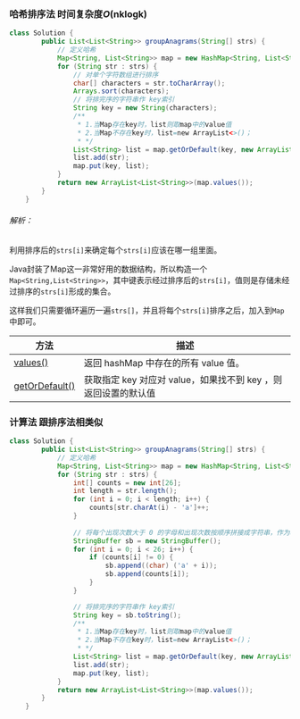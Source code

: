 ### 哈希排序法 时间复杂度*O*(nklogk)

```java
class Solution {
        public List<List<String>> groupAnagrams(String[] strs) {
            // 定义哈希
            Map<String, List<String>> map = new HashMap<String, List<String>>();
            for (String str : strs) {
                // 对单个字符数组进行排序
                char[] characters = str.toCharArray();
                Arrays.sort(characters);
                // 将排完序的字符串作 key索引
                String key = new String(characters);
                /**
                 * 1.当Map存在key时，list则取map中的value值
                 * 2.当Map不存在key时，list=new ArrayList<>()；
                 * */
                List<String> list = map.getOrDefault(key, new ArrayList<String>());
                list.add(str);
                map.put(key, list);
            }
            return new ArrayList<List<String>>(map.values());
        }
    }
```

###### 解析：

利用排序后的`strs[i]`来确定每个`strs[i]`应该在哪一组里面。

Java封装了Map这一非常好用的数据结构，所以构造一个`Map<String,List<String>>`，其中键表示经过排序后的`strs[i]`，值则是存储未经过排序的`strs[i]`形成的集合。

这样我们只需要循环遍历一遍`strs[]`，并且将每个`strs[i]`排序之后，加入到`Map`中即可。



| 方法                                                         | 描述                                                         |
| ------------------------------------------------------------ | ------------------------------------------------------------ |
| [values()](https://www.runoob.com/java/java-hashmap-values.html) | 返回 hashMap 中存在的所有 value 值。                         |
| [getOrDefault()](https://www.runoob.com/java/java-hashmap-getordefault.html) | 获取指定 key 对应对 value，如果找不到 key ，则返回设置的默认值 |





### 计算法 跟排序法相类似

```java
class Solution {
        public List<List<String>> groupAnagrams(String[] strs) {
            // 定义哈希
            Map<String, List<String>> map = new HashMap<String, List<String>>();
            for (String str : strs) {
                int[] counts = new int[26];
                int length = str.length();
                for (int i = 0; i < length; i++) {
                    counts[str.charAt(i) - 'a']++;
                }
                
                // 将每个出现次数大于 0 的字母和出现次数按顺序拼接成字符串，作为哈希表的键
                StringBuffer sb = new StringBuffer();
                for (int i = 0; i < 26; i++) {
                    if (counts[i] != 0) {
                        sb.append((char) ('a' + i));
                        sb.append(counts[i]);
                    }
                }

                // 将排完序的字符串作 key索引
                String key = sb.toString();
                /**
                 * 1.当Map存在key时，list则取map中的value值
                 * 2.当Map不存在key时，list=new ArrayList<>()；
                 * */
                List<String> list = map.getOrDefault(key, new ArrayList<String>());
                list.add(str);
                map.put(key, list);
            }
            return new ArrayList<List<String>>(map.values());
        }
    }
```

